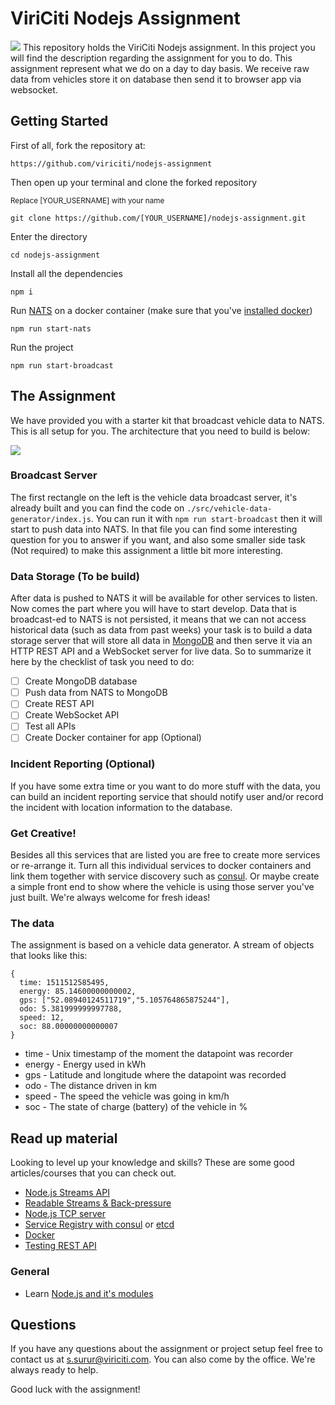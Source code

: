 # ViriCiti Nodejs Assignment
![
](https://imgs.xkcd.com/comics/code_quality_3.png)
This repository holds the ViriCiti Nodejs assignment. In this project you will find the description regarding the assignment for you to do. This assignment represent what we do on a day to day basis. We receive raw data from vehicles store it on database then send it to browser app via websocket.

## Getting Started
First of all, fork the repository at:

`https://github.com/viriciti/nodejs-assignment`

Then open up your terminal and clone the forked repository

<sup>Replace [YOUR_USERNAME] with your name</sup>

`git clone https://github.com/[YOUR_USERNAME]/nodejs-assignment.git`

Enter the directory

`cd nodejs-assignment`

Install all the dependencies

`npm i`

Run [NATS](https://nats.io/) on a docker container (make sure that you've [installed docker](https://docs.docker.com/install/))

`npm run start-nats`

Run the project

`npm run start-broadcast`


## The Assignment
We have provided you with a starter kit that broadcast vehicle data to NATS. This is all setup for you. The architecture that you need to build is below:

![](https://github.com/viriciti/nodejs-assignment/raw/master/uml.png)

### Broadcast Server
The first rectangle on the left is the vehicle data broadcast server, it's already built and you can find the code on `./src/vehicle-data-generator/index.js`. You can run it with `npm run start-broadcast` then it will start to push data into NATS. In that file you can find some interesting question for you to answer if you want, and also some smaller side task (Not required) to make this assignment a little bit more interesting.

### Data Storage (To be build)
After data is pushed to NATS it will be available for other services to listen. Now comes the part where you  will have to start develop. Data that is broadcast-ed to NATS is not persisted, it means that we can not access historical data (such as data from past weeks) your task is to build a data storage server that will store all data in [MongoDB](https://www.mongodb.com/) and then serve it via an HTTP REST API and a WebSocket server for live data. So to summarize it here by the checklist of task you need to do:

 - [ ] Create MongoDB database
 - [ ] Push data from NATS to MongoDB
 - [ ] Create REST API
 - [ ] Create WebSocket API
 - [ ] Test all APIs
 - [ ] Create Docker container for app (Optional)

### Incident Reporting (Optional)
If you have some extra time or you want to do more stuff with the data, you can build an incident reporting service that should notify user and/or record the incident with location information to the database.

### Get Creative!
Besides all this services that are listed you are free to create more services or re-arrange it. Turn all this individual services to docker containers and link them together with service discovery such as [consul](https://www.consul.io/). Or maybe create a simple front end to show where the vehicle is using those server you've just built. We're always welcome for fresh ideas!

### The data
The assignment is based on a vehicle data generator. A stream of objects that looks like this:

```JS
{
  time: 1511512585495,
  energy: 85.14600000000002,
  gps: ["52.08940124511719","5.105764865875244"],
  odo: 5.381999999997788,
  speed: 12,
  soc: 88.00000000000007
}
```

* time - Unix timestamp of the moment the datapoint was recorder
* energy - Energy used in kWh
* gps - Latitude and longitude where the datapoint was recorded
* odo - The distance driven in km
* speed - The speed the vehicle was going in km/h
* soc - The state of charge (battery) of the vehicle in %

## Read up material
Looking to level up your knowledge and skills? These are some good articles/courses that you can check out.
* [Node.js Streams API](https://nodejs.org/api/stream.html)
* [Readable Streams & Back-pressure](https://www.transitions-now.com/2015/12/06/merging-time-series-data-streams-a-node-js-streams-case-part-2/)
* [Node.js TCP server](https://nodejs.org/api/net.html)
* [Service Registry with consul](https://www.consul.io/) or [etcd](https://coreos.com/etcd/)
* [Docker](https://www.docker.com/)
* [Testing REST API](https://scotch.io/tutorials/test-a-node-restful-api-with-mocha-and-chai)

### General
* Learn [Node.js and it's modules](http://nodeschool.io/#workshoppers)

## Questions
If you have any questions about the assignment or project setup feel free to contact us at <a href='mailto:s.surur@viriciti.com'>s.surur@viriciti.com</a>. You can also come by the office. We're always ready to help.

Good luck with the assignment!
